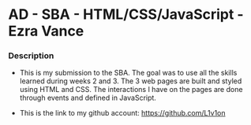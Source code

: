 # AD - SBA - HTML/CSS/JavaScript - Ezra Vance



### Description
* This is my submission to the SBA. The goal was to use all the skills learned during weeks 2 and 3.
The 3 web pages are built and styled using HTML and CSS. The interactions I have on the pages are done through events and defined in JavaScript.

* This is the link to my github account: https://github.com/L1v1on
